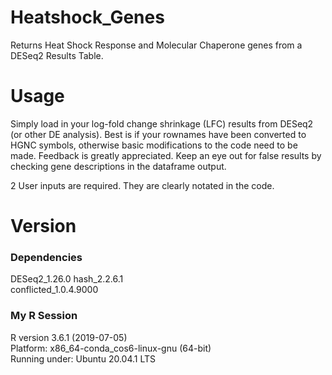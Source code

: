 # Heatshock_Genes
Returns Heat Shock Response and Molecular Chaperone genes from a DESeq2 Results Table.

# Usage

Simply load in your log-fold change shrinkage (LFC) results from DESeq2 (or other DE analysis). Best is if your rownames have been converted to HGNC symbols, otherwise basic modifications to the code need to be made. Feedback is greatly appreciated. Keep an eye out for false results by checking gene descriptions in the dataframe output.

2 User inputs are required. They are clearly notated in the code.

# Version

### Dependencies
 
DESeq2_1.26.0 
hash_2.2.6.1  
conflicted_1.0.4.9000

### My R Session

R version 3.6.1 (2019-07-05)  
Platform: x86_64-conda_cos6-linux-gnu (64-bit)  
Running under: Ubuntu 20.04.1 LTS  
